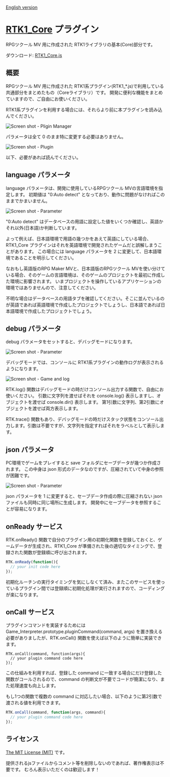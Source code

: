 [English version](RTK1_Core.md)

# [RTK1_Core](RTK1_Core.js) プラグイン

RPGツクール MV 用に作成された RTK1ライブラリの基本(Core)部分です。

ダウンロード: [RTK1_Core.js](https://raw.githubusercontent.com/yamachan/jgss-hack/master/RTK1_Core.js)

## 概要

RPGツクール MV 用に作成された RTK1系プラグイン(RTK1_*.js)で利用している共通部分をまとめたもの（Coreライブラリ）です。 開発に便利な機能をまとめていますので、ご自由にお使いください。

RTK1系プラグインを利用する場合には、それらより前に本プラグインを読み込んでください。

![Screen shot - Pligin Manager](i/RTK1_Core-01.ja.png)

パラメータは全て 0 のまま特に変更する必要はありません。

![Screen shot - Plugin](i/RTK1_Core-02.ja.png)

以下、必要があれば読んでください。

## language パラメータ

language パラメータは、開発に使用しているRPGツクール MVの言語環境を指定します。 初期値は "0:Auto detect" となっており、動作に問題がなければこのままでかまいません。

![Screen shot - Parameter](i/RTK1_Core-03.png)

"0:Auto detect" はデータベースの用語に設定した値をいくつか確認し、英語かそれ以外(日本語)か判断しています。

よって例えば、日本語環境で用語の幾つかをあえて英語にしている場合、RTK1_Core プラグインはそれを英語環境で開発されたゲームだと誤解しまうことがあります。 この場合には language パラメータを 2 に変更して、日本語環境であることを明示してください。

なおもし英語版のRPG Maker MVと、日本語版のRPGツクール MVを使い分けている場合、そのゲームの言語環境は、そのゲームのプロジェクトを最初に作成した環境に影響されます。 いまプロジェクトを操作しているアプリケーションの環境ではありませんので、注意してください。

不明な場合はデータベースの用語タブを確認してください。そこに並んでいるのが英語であれば英語環境で作成したプロジェクトでしょうし、日本語であれば日本語環境で作成したプロジェクトでしょう。

## debug パラメータ

debug パラメータをセットすると、デバッグモードになります。

![Screen shot - Parameter](i/RTK1_Core-04.png)

デバッグモードでは、コンソールに RTK1系プラグインの動作ログが表示されるようになります。

![Screen shot - Game and log](i/RTK1_Core-05.png)

RTK.log() 関数はデバッグモードの時だけコンソール出力する関数で、自由にお使いください。 引数に文字列を渡せばそれを console.log() 表示しますし、オブジェクトを渡せば console.dir() 表示します。 第1引数に文字列、第2引数にオブジェクトを渡せば両方表示します。

RTK.trace() 関数もあり、デバッグモードの時だけスタック状態をコンソール出力します。引数は不要ですが、文字列を指定すればそれをラベルとして表示します。


## json パラメータ

PC環境でゲームをプレイすると save フォルダにセーブデータが幾つか作成されます。 この中身は json 形式のデータなのですが、圧縮されていて中身の参照が困難です。

![Screen shot - Parameter](i/RTK1_Core-06.png)

json パラメータを 1 に変更すると、セーブデータ作成の際に圧縮されない json ファイルも同時に同じ場所に生成します。 開発中にセーブデータを参照することが容易になります。

## onReady サービス

RTK.onReady() 関数で自分のプラグイン用の初期化関数を登録しておくと、ゲームデータが生成され、RTK1_Core が準備された後の適切なタイミングで、登録された関数が登録順に呼び出されます。

```js
RTK.onReady(function(){
  // your init code here
});
```

初期化ルーチンの実行タイミングを気にしなくて済み、またこのサービスを使っているプラグイン間では登録順に初期化処理が実行されますので、コーディングが楽になります。

## onCall サービス

プラグインコマンドを実装するためには Game_Interpreter.prototype.pluginCommand(command, args) を置き換える必要がありましたが、RTK.onCall() 関数を使えば以下のように簡単に実装できます。

    RTK.onCall(command, function(args){
      // your plugin command code here
    });

この仕組みを利用すれば、登録した command に一致する場合にだけ登録した関数がコールされるので、command の判断文が不要でコードが簡潔になり、また処理速度も向上します。

もし1つの関数で複数の command に対応したい場合、以下のように第2引数で渡される値を利用できます。

```js
RTK.onCall(command, function(args, command){
  // your plugin command code here
});
```

## ライセンス

[The MIT License (MIT)](https://opensource.org/licenses/mit-license.php) です。

提供されるjsファイルからコメント等を削除しないのであれば、著作権表示は不要です。 むろん表示いただくのは歓迎します！
